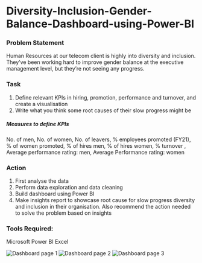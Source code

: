 # Diversity-Inclusion-Gender-Balance-Dashboard-using-Power-BI

### Problem Statement
Human Resources at our telecom client is highly into diversity and inclusion. They’ve been working hard to improve gender balance at the executive management level, but they’re not seeing any progress. 

### Task
1) Define relevant KPIs in hiring, promotion, performance and turnover, and create a visualisation
2) Write what you think some root causes of their slow progress might be

##### Measures to define KPIs
No. of men, No. of women, No. of leavers, % employees promoted (FY21), % of women promoted, % of hires men, % of hires women, % turnover , Average performance rating: men, Average Performance rating: women

### Action
1. First analyse the data
2. Perform data exploration and data cleaning 
3. Build dashboard using Power BI
4. Make insights report to showcase root cause for slow progress diversity and inclusion in their organisation. Also recommend the action needed to solve the problem  based on insights

### Tools Required:
Microsoft Power BI
Excel


![Dashboard page 1](https://user-images.githubusercontent.com/108605935/206829669-73eccecf-1560-48a4-99e7-7497afa43cdd.png)
![Dashboard page 2](https://user-images.githubusercontent.com/108605935/206829684-090e1d8f-0965-4f0c-8c4f-008c12c9f648.png)
![Dashboard page 3](https://user-images.githubusercontent.com/108605935/206829708-9029127e-35b2-4a9a-a432-a1ab7f67e715.png)
